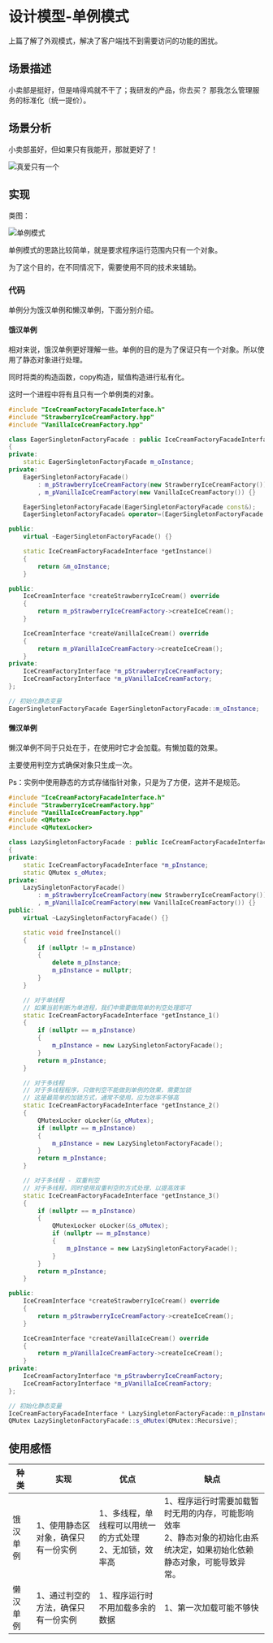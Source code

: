 # 设计模型-单例模式

上篇了解了外观模式，解决了客户端找不到需要访问的功能的困扰。



## 场景描述

小卖部是挺好，但是啃得鸡就不干了；我研发的产品，你去买？ 那我怎么管理服务的标准化（统一提价）。



## 场景分析

小卖部虽好，但如果只有我能开，那就更好了！

![真爱只有一个](4.设计模式-单例模式.assets/真爱只有一个.jpg)

## 实现

类图：

![单例模式](4.设计模式-单例模式.assets/单例模式.png)

单例模式的思路比较简单，就是要求程序运行范围内只有一个对象。

为了这个目的，在不同情况下，需要使用不同的技术来辅助。



### 代码

单例分为饿汉单例和懒汉单例，下面分别介绍。



#### 饿汉单例

相对来说，饿汉单例更好理解一些。单例的目的是为了保证只有一个对象。所以使用了静态对象进行处理。

同时将类的构造函数，copy构造，赋值构造进行私有化。

这时一个进程中将有且只有一个单例类的对象。

```c++
#include "IceCreamFactoryFacadeInterface.h"
#include "StrawberryIceCreamFactory.hpp"
#include "VanillaIceCreamFactory.hpp"

class EagerSingletonFactoryFacade : public IceCreamFactoryFacadeInterface
{
private:
    static EagerSingletonFactoryFacade m_oInstance;
private:
    EagerSingletonFactoryFacade()
        : m_pStrawberryIceCreamFactory(new StrawberryIceCreamFactory())
        , m_pVanillaIceCreamFactory(new VanillaIceCreamFactory()) {}

    EagerSingletonFactoryFacade(EagerSingletonFactoryFacade const&);
    EagerSingletonFactoryFacade& operator=(EagerSingletonFactoryFacade const&);

public:
    virtual ~EagerSingletonFactoryFacade() {}

    static IceCreamFactoryFacadeInterface *getInstance()
    {
        return &m_oInstance;
    }

public:
    IceCreamInterface *createStrawberryIceCream() override
    {
        return m_pStrawberryIceCreamFactory->createIceCream();
    }

    IceCreamInterface *createVanillaIceCream() override
    {
        return m_pVanillaIceCreamFactory->createIceCream();
    }
private:
    IceCreamFactoryInterface *m_pStrawberryIceCreamFactory;
    IceCreamFactoryInterface *m_pVanillaIceCreamFactory;
};

// 初始化静态变量
EagerSingletonFactoryFacade EagerSingletonFactoryFacade::m_oInstance;
```



#### 懒汉单例

懒汉单例不同于只处在于，在使用时它才会加载。有懒加载的效果。

主要使用判空方式确保对象只生成一次。



Ps：实例中使用静态的方式存储指针对象，只是为了方便，这并不是规范。

```c++
#include "IceCreamFactoryFacadeInterface.h"
#include "StrawberryIceCreamFactory.hpp"
#include "VanillaIceCreamFactory.hpp"
#include <QMutex>
#include <QMutexLocker>

class LazySingletonFactoryFacade : public IceCreamFactoryFacadeInterface
{
private:
    static IceCreamFactoryFacadeInterface *m_pInstance;
    static QMutex s_oMutex;
private:
    LazySingletonFactoryFacade()
        : m_pStrawberryIceCreamFactory(new StrawberryIceCreamFactory())
        , m_pVanillaIceCreamFactory(new VanillaIceCreamFactory()) {}
public:
    virtual ~LazySingletonFactoryFacade() {}

    static void freeInstancel()
    {
        if (nullptr != m_pInstance)
        {
            delete m_pInstance;
            m_pInstance = nullptr;
        }
    }

    // 对于单线程
    // 如果当前判断为单进程，我们中需要做简单的判空处理即可
    static IceCreamFactoryFacadeInterface *getInstance_1()
    {
        if (nullptr == m_pInstance)
        {
            m_pInstance = new LazySingletonFactoryFacade();
        }
        return m_pInstance;
    }

    // 对于多线程
    // 对于多线程程序，只做判空不能做到单例的效果，需要加锁
    // 这是最简单的加锁方式，通常不使用，应为效率不够高
    static IceCreamFactoryFacadeInterface *getInstance_2()
    {
        QMutexLocker oLocker(&s_oMutex);
        if (nullptr == m_pInstance)
        {
            m_pInstance = new LazySingletonFactoryFacade();
        }
        return m_pInstance;
    }

    // 对于多线程 - 双重判空
    // 对于多线程，同时使用双重判空的方式处理，以提高效率
    static IceCreamFactoryFacadeInterface *getInstance_3()
    {
        if (nullptr == m_pInstance)
        {
            QMutexLocker oLocker(&s_oMutex);
            if (nullptr == m_pInstance)
            {
                m_pInstance = new LazySingletonFactoryFacade();
            }
        }
        return m_pInstance;
    }

public:
    IceCreamInterface *createStrawberryIceCream() override
    {
        return m_pStrawberryIceCreamFactory->createIceCream();
    }

    IceCreamInterface *createVanillaIceCream() override
    {
        return m_pVanillaIceCreamFactory->createIceCream();
    }
private:
    IceCreamFactoryInterface *m_pStrawberryIceCreamFactory;
    IceCreamFactoryInterface *m_pVanillaIceCreamFactory;
};

// 初始化静态变量
IceCreamFactoryFacadeInterface * LazySingletonFactoryFacade::m_pInstance = nullptr;
QMutex LazySingletonFactoryFacade::s_oMutex(QMutex::Recursive);
```



## 使用感悟

| 种类     | 实现                                | 优点                                                         | 缺点                                                         |
| -------- | ----------------------------------- | ------------------------------------------------------------ | ------------------------------------------------------------ |
| 饿汉单例 | 1、使用静态区对象，确保只有一份实例 | 1、多线程，单线程可以用统一的方式处理<br/>2、无加锁，效率高<br/> | 1、程序运行时需要加载暂时无用的内存，可能影响效率<br/>2、静态对象的初始化由系统决定，如果初始化依赖静态对象，可能导致异常。 |
| 懒汉单例 | 1、通过判空的方法，确保只有一份实例 | 1、程序运行时不用加载多余的数据                              | 1、第一次加载可能不够快<br/>                                 |

